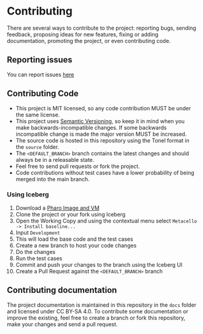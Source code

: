 # Contributing

There are several ways to contribute to the project: reporting bugs, sending
feedback, proposing ideas for new features, fixing or adding documentation,
promoting the project, or even contributing code.

## Reporting issues

You can report issues [here](https://github.com/<OWNER>/<REPO_NAME>/issues/new)

## Contributing Code

- This project is MIT licensed, so any code contribution MUST be under the same license.
- This project uses [Semantic Versioning](http://semver.org/), so keep it in
 mind when you make backwards-incompatible changes. If some backwards
 incompatible change is made the major version MUST be increased.
- The source code is hosted in this repository using the Tonel format in
 the `source` folder.
- The `<DEFAULT_BRANCH>` branch contains the latest changes and should always
 be in a releasable state.
- Feel free to send pull requests or fork the project.
- Code contributions without test cases have a lower probability of being merged
 into the main branch.

### Using Iceberg

1. Download a [Pharo Image and VM](https://get.pharo.org/64)
2. Clone the project or your fork using Iceberg
3. Open the Working Copy and using the contextual menu select
 `Metacello -> Install baseline...`
4. Input `Development`
5. This will load the base code and the test cases
6. Create a new branch to host your code changes
7. Do the changes
8. Run the test cases
9. Commit and push your changes to the branch using the Iceberg UI
10. Create a Pull Request against the `<DEFAULT_BRANCH>` branch

## Contributing documentation

The project documentation is maintained in this repository in the `docs` folder
 and licensed under CC BY-SA 4.0. To contribute some documentation or improve the
 existing, feel free to create a branch or fork this repository, make your
 changes and send a pull request.
